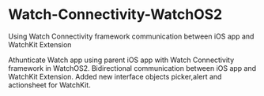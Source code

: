 # Watch-Connectivity-WatchOS2
Using Watch Connectivity framework communication between iOS app and WatchKit Extension

Athunticate Watch app using parent iOS app with Watch Connectivity framework in WatchOS2. Bidirectional
communication between iOS app and WatchKit Extension. Added new interface objects picker,alert and actionsheet
for WatchKit.
